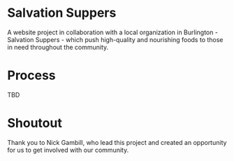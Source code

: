 # Salvation Suppers
A website project in collaboration with a local organization in Burlington - Salvation Suppers - which push high-quality and nourishing foods to those in need throughout the community. 

# Process
TBD




# Shoutout
Thank you to Nick Gambill, who lead this project and created an opportunity for us to get involved with our community.

